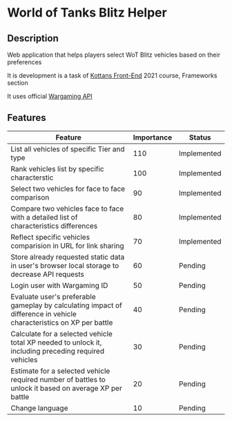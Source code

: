 # World of Tanks Blitz Helper

## Description

Web application that helps players select WoT Blitz vehicles based on their preferences

It is development is a task of [Kottans Front-End](https://kottans.org/) 2021 course, Frameworks section

It uses official [Wargaming API](https://developers.wargaming.net/reference/all/wotb)

## Features

| Feature                                                                                                             | Importance | Status      |
| ------------------------------------------------------------------------------------------------------------------- | ---------- | ----------- |
| List all vehicles of specific Tier and type                                                                         | 110        | Implemented |
| Rank vehicles list by specific characterstic                                                                        | 100        | Implemented |
| Select two vehicles for face to face comparison                                                                     | 90         | Implemented |
| Compare two vehicles face to face with a detailed list of characteristics differences                               | 80         | Implemented |
| Reflect specific vehicles comparision in URL for link sharing                                                       | 70         | Implemented |
| Store already requested static data in user's browser local storage to decrease API requests                        | 60         | Pending     |
| Login user with Wargaming ID                                                                                        | 50         | Pending     |
| Evaluate user's preferable gameplay by calculating impact of difference in vehicle characteristics on XP per battle | 40         | Pending     |
| Calculate for a selected vehicle total XP needed to unlock it, including preceding required vehicles                | 30         | Pending     |
| Estimate for a selected vehicle required number of battles to unlock it based on average XP per battle              | 20         | Pending     |
| Change language                                                                                                     | 10         | Pending     |
